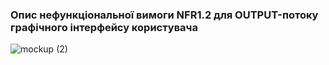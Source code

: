 ### Опис нефункціональної вимоги NFR1.2 для OUTPUT-потоку графічного інтерфейсу користувача

![mockup (2)](https://github.com/user-attachments/assets/87473de7-11e7-41ac-82c9-930cf593f9f6)

